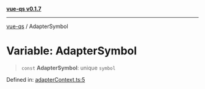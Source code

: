 [**vue-qs v0.1.7**](../README.md)

***

[vue-qs](../README.md) / AdapterSymbol

# Variable: AdapterSymbol

> `const` **AdapterSymbol**: unique `symbol`

Defined in: [adapterContext.ts:5](https://github.com/iamsomraj/vue-qs/blob/ab438db5bb6a3e0a51e2435f962a383278df5579/src/adapterContext.ts#L5)
